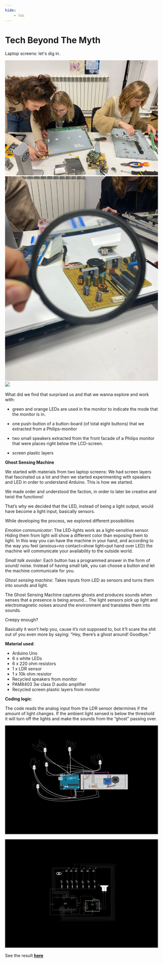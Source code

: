 ```yaml
---
hide:
    - toc
---
```


# Tech Beyond The Myth

Laptop screens: let's dig in.

![](../../images/tech/a.jpeg)
![](../../images/tech/d.jpeg)
![](../../images/tech/screen.jpeg)

What did we find that surprised us and that we wanna explore and work with:

- green and orange LEDs are used in the monitor to indicate the mode that the monitor is in.

- one push-button of a button-board (of total eight buttons) that we extracted from a Philips-monitor

- two small speakers extracted from the front facade of a Philips monitor that were places right below the LCD-screen.

- screen plastic layers

**Ghost Sensing Machine**

We started with materials from two laptop screens:
We had screen layers that fascinated us a lot and then we started experimenting with speakers and LED in order to understand Arduino. This is how we started.

We made order and understood the faction, in order to later be creative and twist the functions!

That’s why we decided that the LED, instead of being a light output, would have become a light input, basically sensors.

While developing the process, we explored different possibilities

*Emotion communicator*:
The LED-lights work as a light-sensitive sensor. Hiding them from light will show a different color than exposing them to light. In this way you can have the machine in your hand, and according to the way you feel (anxious=no contact=show light=put hand over LED) the machine will communicate your availability to the outside world.

*Small talk avoider*:
Each button has a programmed answer in the form of sound/ noise.
Instead of having small talk, you can choose a button and let the machine communicate for you.

*Ghost sensing machine*:
Takes inputs from LED as sensors and turns them into sounds and light.

The Ghost Sensing Machine captures ghosts and produces sounds when senses that a presence is being around…
The light sensors pick up light and electromagnetic noises around the environment and translates them into sounds.

Creepy enough?

Basically it won’t help you, cause it’s not supposed to, but it’ll scare the shit out of you even more by saying:
“Hey, there’s a ghost around! Goodbye.”

**Material used**:

- Arduino Uno
- 6 x white LEDs
- 6 x 220 ohm resistors
- 1 x LDR sensor
- 1 x 10k ohm resistor
- Recycled speakers from monitor
- PAM8403 3w class D audio amplifier
- Recycled screen plastic layers from monitor



**Coding logic**:

The code reads the analog input from the LDR sensor determines if the amount of light changes. If the ambient light sensed is below the threshold it will turn off the lights and make the sounds from the “ghost” passing over.

![](../../images/tech/hhh.jpg)

![](../../images/tech/hgh.jpg)




See the result **[here](https://drive.google.com/drive/u/0/folders/1g18QFqPTuV1m8AqqSX-L0J4P4Ye0iY3x)**
